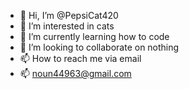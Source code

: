 - 👋 Hi, I’m @PepsiCat420
- 👀 I’m interested in cats
- 🌱 I’m currently learning how to code
- 💞️ I’m looking to collaborate on nothing
- 📫 How to reach me via email
- 📫 noun44963@gmail.com
<!---
PepsiCat420/PepsiCat420 is a ✨ special ✨ repository because its `README.md` (this file) appears on your GitHub profile.
You can click the Preview link to take a look at your changes.
--->
